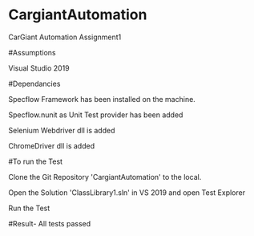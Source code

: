 # CargiantAutomation

CarGiant Automation Assignment1

 #Assumptions

Visual Studio 2019

#Dependancies

Specflow Framework has been installed on the machine.

Specflow.nunit as Unit Test provider has been added

Selenium Webdriver dll is added

ChromeDriver dll is added

#To run the Test

Clone the Git Repository 'CargiantAutomation' to the local.

Open the Solution 'ClassLibrary1.sln' in VS 2019 and  open Test Explorer 

Run the Test

#Result-
All tests passed
